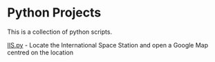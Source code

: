 # Python Projects

This is a collection of python scripts.

[IIS.py](iis.py) - Locate the International Space Station and open a Google Map centred on the location

